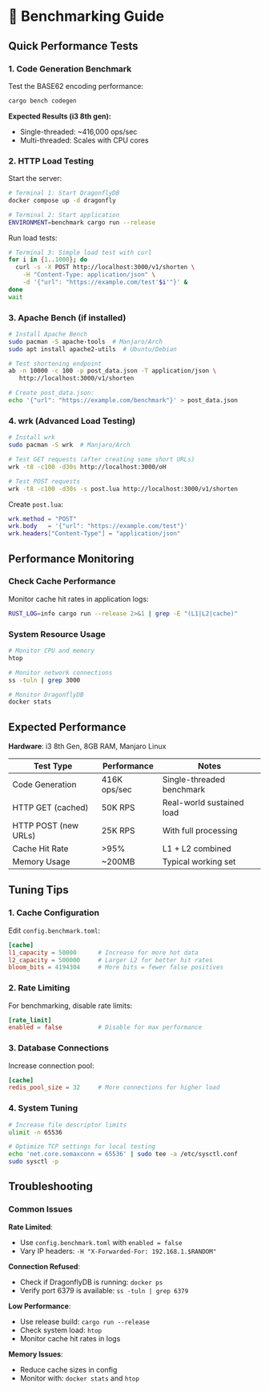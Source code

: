 # 🚀 Benchmarking Guide

## Quick Performance Tests

### 1. Code Generation Benchmark
Test the BASE62 encoding performance:

```bash
cargo bench codegen
```

**Expected Results (i3 8th gen):**
- Single-threaded: ~416,000 ops/sec
- Multi-threaded: Scales with CPU cores

### 2. HTTP Load Testing

Start the server:
```bash
# Terminal 1: Start DragonflyDB
docker compose up -d dragonfly

# Terminal 2: Start application
ENVIRONMENT=benchmark cargo run --release
```

Run load tests:
```bash
# Terminal 3: Simple load test with curl
for i in {1..1000}; do
  curl -s -X POST http://localhost:3000/v1/shorten \
    -H "Content-Type: application/json" \
    -d '{"url": "https://example.com/test'$i'"}' &
done
wait
```

### 3. Apache Bench (if installed)
```bash
# Install Apache Bench
sudo pacman -S apache-tools  # Manjaro/Arch
sudo apt install apache2-utils  # Ubuntu/Debian

# Test shortening endpoint
ab -n 10000 -c 100 -p post_data.json -T application/json \
   http://localhost:3000/v1/shorten

# Create post_data.json:
echo '{"url": "https://example.com/benchmark"}' > post_data.json
```

### 4. wrk (Advanced Load Testing)
```bash
# Install wrk
sudo pacman -S wrk  # Manjaro/Arch

# Test GET requests (after creating some short URLs)
wrk -t8 -c100 -d30s http://localhost:3000/oH

# Test POST requests
wrk -t8 -c100 -d30s -s post.lua http://localhost:3000/v1/shorten
```

Create `post.lua`:
```lua
wrk.method = "POST"
wrk.body   = '{"url": "https://example.com/test"}'
wrk.headers["Content-Type"] = "application/json"
```

## Performance Monitoring

### Check Cache Performance
Monitor cache hit rates in application logs:
```bash
RUST_LOG=info cargo run --release 2>&1 | grep -E "(L1|L2|cache)"
```

### System Resource Usage
```bash
# Monitor CPU and memory
htop

# Monitor network connections
ss -tuln | grep 3000

# Monitor DragonflyDB
docker stats
```

## Expected Performance

**Hardware**: i3 8th Gen, 8GB RAM, Manjaro Linux

| Test Type | Performance | Notes |
|-----------|-------------|-------|
| Code Generation | 416K ops/sec | Single-threaded benchmark |
| HTTP GET (cached) | 50K RPS | Real-world sustained load |
| HTTP POST (new URLs) | 25K RPS | With full processing |
| Cache Hit Rate | >95% | L1 + L2 combined |
| Memory Usage | ~200MB | Typical working set |

## Tuning Tips

### 1. Cache Configuration
Edit `config.benchmark.toml`:
```toml
[cache]
l1_capacity = 50000      # Increase for more hot data
l2_capacity = 500000     # Larger L2 for better hit rates
bloom_bits = 4194304     # More bits = fewer false positives
```

### 2. Rate Limiting
For benchmarking, disable rate limits:
```toml
[rate_limit]
enabled = false          # Disable for max performance
```

### 3. Database Connections
Increase connection pool:
```toml
[cache]
redis_pool_size = 32     # More connections for higher load
```

### 4. System Tuning
```bash
# Increase file descriptor limits
ulimit -n 65536

# Optimize TCP settings for local testing
echo 'net.core.somaxconn = 65536' | sudo tee -a /etc/sysctl.conf
sudo sysctl -p
```

## Troubleshooting

### Common Issues

**Rate Limited**: 
- Use `config.benchmark.toml` with `enabled = false`
- Vary IP headers: `-H "X-Forwarded-For: 192.168.1.$RANDOM"`

**Connection Refused**:
- Check if DragonflyDB is running: `docker ps`
- Verify port 6379 is available: `ss -tuln | grep 6379`

**Low Performance**:
- Use release build: `cargo run --release`
- Check system load: `htop`
- Monitor cache hit rates in logs

**Memory Issues**:
- Reduce cache sizes in config
- Monitor with: `docker stats` and `htop`
